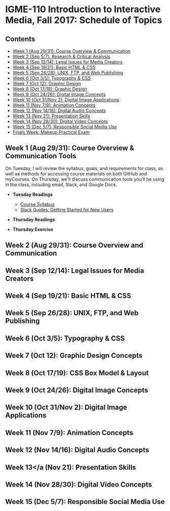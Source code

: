 # IGME-110 Introduction to Interactive Media, Fall 2017: Schedule of Topics

## Contents
- [Week 1 (Aug 29/31): Course Overview & Communication](#week1)
- [Week 2 (Sep 5/7): Research & Critical Analysis](#week2)
- [Week 3 (Sep 12/14): Legal Issues for Media Creators](#week3)
- [Week 4 (Sep 19/21): Basic HTML & CSS](#week4)
- [Week 5 (Sep 26/28): UNIX, FTP, and Web Publishing](#week5)
- [Week 6 (Oct 3/5): Typography & CSS](#week6)
- [Week 7 (Oct 12): Graphic Design](#week7)
- [Week 8 (Oct 17/19): Graphic Design](#week8)
- [Week 9 (Oct 24/26): Digital Image Concepts](#week9)
- [Week 10 (Oct 31/Nov 2): Digital Image Applications](#week10)
- [Week 11 (Nov 7/9): Animation Concepts](#week11)
- [Week 12 (Nov 14/16): Digital Audio Concepts](#week12)
- [Week 13 (Nov 21): Presentation Skills](#week13)
- [Week 14 (Nov 28/30): Digital Video Concepts](#week14)
- [Week 15 (Dec 5/7): Responsible Social Media Use](#week15)
- [Finals Week: Makeup Practical Exam](#finals)

## <a name="week1">Week 1</a> (Aug 29/31): Course Overview & Communication Tools
On Tuesday, I will review the syllabus, goals, and requirements for class, as well as methods for accessing course materials on both GitHub and myCourses. On Thursday, we'll discuss communication tools you'll be using in the class, including email, Slack, and Google Docs. 

- **Tuesday Readings**
  - [Course Syllabus](README.md)
  - [Slack Guides: Getting Started for New Users](https://get.slack.help/hc/en-us/articles/218080037-Getting-started-for-new-users)

- **Thursday Readings**
 
 
- **Thursday Exercise**

## <a name="week2">Week 2</a> (Aug 29/31): Course Overview and Communication

## <a name="week3">Week 3</a> (Sep 12/14): Legal Issues for Media Creators

## <a name="week4">Week 4</a> (Sep 19/21): Basic HTML & CSS</a>

## <a name="week5">Week 5</a> (Sep 26/28): UNIX, FTP, and Web Publishing

## <a name="week6">Week 6</a> (Oct 3/5): Typography & CSS

## <a name="week7">Week 7</a> (Oct 12): Graphic Design Concepts

## <a name="week8">Week 8</a> (Oct 17/19): CSS Box Model & Layout

## <a name="week9">Week 9</a> (Oct 24/26): Digital Image Concepts

## <a name="week10">Week 10 (Oct 31/Nov 2): Digital Image Applications

## <a name="week11">Week 11</a> (Nov 7/9): Animation Concepts

## <a name="week12">Week 12</a> (Nov 14/16): Digital Audio Concepts

## <a name="week13">Week 13</a  (Nov 21): Presentation Skills

## <a name="week14">Week 14</a> (Nov 28/30): Digital Video Concepts

## <a name="week15">Week 15</a> (Dec 5/7): Responsible Social Media Use